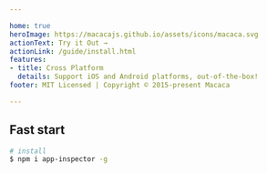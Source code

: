 ```yaml
---

home: true
heroImage: https://macacajs.github.io/assets/icons/macaca.svg
actionText: Try it Out →
actionLink: /guide/install.html
features:
- title: Cross Platform
  details: Support iOS and Android platforms, out-of-the-box!
footer: MIT Licensed | Copyright © 2015-present Macaca

---
```


## Fast start

```bash
# install
$ npm i app-inspector -g
```

